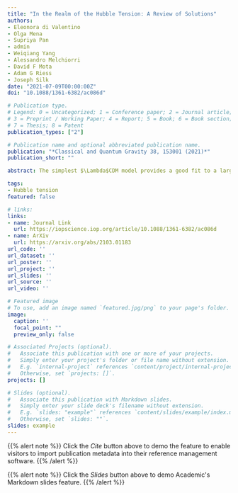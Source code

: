 ```yaml
---
title: "In the Realm of the Hubble Tension: A Review of Solutions"
authors:
- Eleonora di Valentino
- Olga Mena
- Supriya Pan
- admin
- Weiqiang Yang
- Alessandro Melchiorri
- David F Mota
- Adam G Riess
- Joseph Silk
date: "2021-07-09T00:00:00Z"
doi: "10.1088/1361-6382/ac086d"

# Publication type.
# Legend: 0 = Uncategorized; 1 = Conference paper; 2 = Journal article;
# 3 = Preprint / Working Paper; 4 = Report; 5 = Book; 6 = Book section;
# 7 = Thesis; 8 = Patent
publication_types: ["2"]

# Publication name and optional abbreviated publication name.
publication: "*Classical and Quantum Gravity 38, 153001 (2021)*"
publication_short: ""

abstract: The simplest $\Lambda$CDM model provides a good fit to a large span of cosmological data but harbors large areas of phenomenology and ignorance. With the improvement of the number and the accuracy of observations, discrepancies among key cosmological parameters of the model have emerged. The most statistically significant tension is the 4$\sigma$ to 6$\sigma$ disagreement between predictions of the Hubble constant, $H_0$, made by the early time probes in concert with the ``vanilla'' $\Lambda$CDM Cosmological model, and a number of late time, model-independent determinations of $H_0$ from local measurements of distances and redshifts. The high precision and consistency of the data at both ends present strong challenges to the possible solution space and demands a hypothesis with enough rigor to explain multiple observations -- whether these invoke new physics, unexpected large-scale structures or multiple, unrelated errors. A thorough review of the problem including a discussion of recent Hubble constant estimates and a summary of the proposed theoretical solutions is presented here. We include more than 1000 references, indicating that the interest in this area has grown considerably just during the last few years. We classify the many proposals to resolve the tension in these categories: Early Dark Energy, Late Dark Energy, Dark energy models with 6 degrees of freedom and their extensions, Models with extra relativistic degrees of freedom, Models with Extra Interactions, Unified cosmologies, Modified gravity, Inflationary models, Modified recombination history, Physics of the critical Phenomena, and Alternative proposals. Some are formally successful, improving the fit to the data in light of their additional degrees of freedom, restoring agreement within $1-2\sigma$ between \textit{Planck} 2018, using the Cosmic Microwave Background power spectra data, Baryon Acoustic Oscillations, Pantheon SN data, and R20, the latest SH0ES Team~\cite{Riess:2020fzl} measurement of the Hubble constant ($H_0 = 73.2 \pm 1.3{\rm\,km\,s^{-1}\,Mpc^{-1}}$ at 68\% confidence level). However, there are many more unsuccessful models which leave the discrepancy well above the $3\sigma$ disagreement level. In many cases, reduced tension comes not simply from a change in the value of $H_0$ but also due to an increase in its uncertainty due to degeneracy with additional physics, complicating the picture and pointing to the need for additional probes. While no specific proposal makes a strong case for being highly likely or far better than all others, solutions involving early or dynamical dark energy, neutrino interactions, interacting cosmologies, primordial magnetic fields, and modified gravity provide the best options until a better alternative comes along. 

tags:
- Hubble tension
featured: false

# links:
links:
- name: Journal Link
  url: https://iopscience.iop.org/article/10.1088/1361-6382/ac086d
- name: ArXiv
  url: https://arxiv.org/abs/2103.01183
url_code: ''
url_dataset: ''
url_poster: ''
url_project: ''
url_slides: ''
url_source: ''
url_video: ''

# Featured image
# To use, add an image named `featured.jpg/png` to your page's folder. 
image:
  caption: ''
  focal_point: ""
  preview_only: false

# Associated Projects (optional).
#   Associate this publication with one or more of your projects.
#   Simply enter your project's folder or file name without extension.
#   E.g. `internal-project` references `content/project/internal-project/index.md`.
#   Otherwise, set `projects: []`.
projects: []

# Slides (optional).
#   Associate this publication with Markdown slides.
#   Simply enter your slide deck's filename without extension.
#   E.g. `slides: "example"` references `content/slides/example/index.md`.
#   Otherwise, set `slides: ""`.
slides: example
---
```


{{% alert note %}}
Click the *Cite* button above to demo the feature to enable visitors to import publication metadata into their reference management software.
{{% /alert %}}

{{% alert note %}}
Click the *Slides* button above to demo Academic's Markdown slides feature.
{{% /alert %}}
